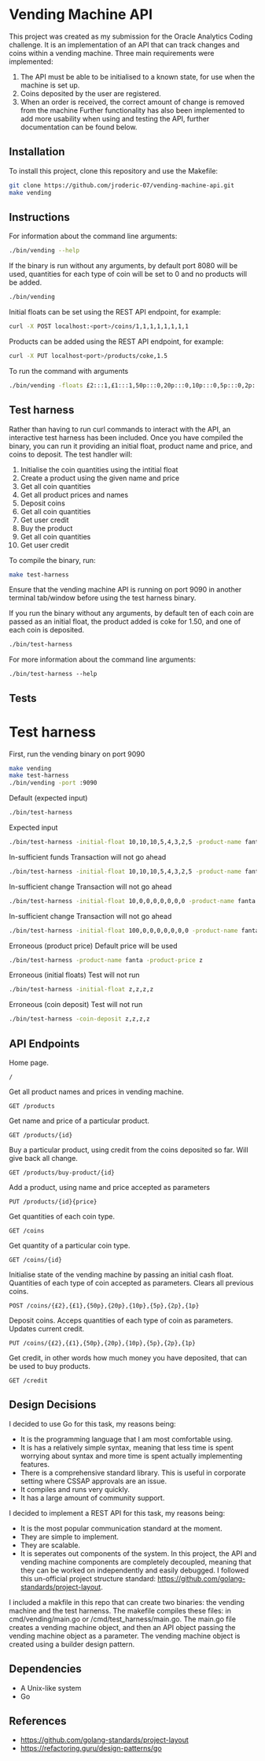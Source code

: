 # Vending Machine API
This project was created as my submission for the Oracle Analytics Coding challenge. It is an implementation of an API that can track changes and coins within a vending machine.
Three main requirements were implemented:
1. The API must be able to be initialised to a known state, for use when the machine is set up.
2. Coins deposited by the user are registered.
3. When an order is received, the correct amount of change is removed from the machine
Further functionality has also been implemented to add more usability when using and testing the API, further documentation can be found below.

## Installation
To install this project, clone this repository and use the Makefile:
```bash
git clone https://github.com/jroderic-07/vending-machine-api.git
make vending
```

## Instructions
For information about the command line arguments:
```bash
./bin/vending --help
```

If the binary is run without any arguments, by default port 8080 will be used, quantities for each type of coin will be set to 0 and no products will be added.
```bash
./bin/vending
```

Initial floats can be set using the REST API endpoint, for example:
```bash
curl -X POST localhost:<port>/coins/1,1,1,1,1,1,1,1
```

Products can be added using the REST API endpoint, for example:
```bash
curl -X PUT localhost<port>/products/coke,1.5
```

To run the command with arguments
```bash
./bin/vending -floats £2:::1,£1:::1,50p:::0,20p:::0,10p:::0,5p:::0,2p:::0,1p:::0 -products coke:::1.5 -port :9090
```

## Test harness
Rather than having to run curl commands to interact with the API, an interactive test harness has been included.
Once you have compiled the binary, you can run it providing an initial float, product name and price, and coins to deposit.
The test handler will:
1. Initialise the coin quantities using the intitial float
2. Create a product using the given name and price
3. Get all coin quantities
4. Get all product prices and names
5. Deposit coins
6. Get all coin quantities
7. Get user credit
8. Buy the product
9. Get all coin quantities
10. Get user credit

To compile the binary, run:
```bash
make test-harness
```

Ensure that the vending machine API is running on port 9090 in another terminal tab/window before using the test harness binary.

If you run the binary without any arguments, by default ten of each coin are passed as an initial float, the product added is coke for 1.50, and one of each coin is deposited.
```bash
./bin/test-harness
```

For more information about the command line arguments:
```
./bin/test-harness --help
```

## Tests
# Test harness
First, run the vending binary on port 9090
```bash
make vending
make test-harness
./bin/vending -port :9090
```

Default (expected input)
```bash
./bin/test-harness
```

Expected input
```bash
./bin/test-harness -initial-float 10,10,10,5,4,3,2,5 -product-name fanta -product-price 3 -coin-deposit 1,0,3,2,0,0,0,0
```

In-sufficient funds
Transaction will not go ahead
```bash
./bin/test-harness -initial-float 10,10,10,5,4,3,2,5 -product-name fanta -product-price 3 -coin-deposit 1,0,1,0,0,0,0,0
```

In-sufficient change
Transaction will not go ahead
```bash
./bin/test-harness -initial-float 10,0,0,0,0,0,0,0 -product-name fanta -product-price 3.5 -coin-deposit 2,0,0,0,0,0,0,0
```

In-sufficient change
Transaction will not go ahead
```bash
./bin/test-harness -initial-float 100,0,0,0,0,0,0,0 -product-name fanta -product-price 3.5 -coin-deposit 2,1,0,1,1,1,1,1
```

Erroneous (product price)
Default price will be used
```bash
./bin/test-harness -product-name fanta -product-price z
```

Erroneous (initial floats)
Test will not run
```bash
./bin/test-harness -initial-float z,z,z,z
```

Erroneous (coin deposit)
Test will not run
```bash
./bin/test-harness -coin-deposit z,z,z,z
```

## API Endpoints
Home page.
```
/
```

Get all product names and prices in vending machine.
```
GET /products
```

Get name and price of a particular product.
```
GET /products/{id}
```

Buy a particular product, using credit from the coins deposited so far. Will give back all change.
```
GET /products/buy-product/{id}
```

Add a product, using name and price accepted as parameters
```
PUT /products/{id}{price}
```

Get quantities of each coin type.
```
GET /coins
```

Get quantity of a particular coin type.
```
GET /coins/{id}
```

Initialise state of the vending machine by passing an initial cash float. Quantities of each type of coin accepted as parameters. Clears all previous coins.
```
POST /coins/{£2},{£1},{50p},{20p},{10p},{5p},{2p},{1p}
```

Deposit coins. Acceps quantities of each type of coin as parameters. Updates current credit.
```
PUT /coins/{£2},{£1},{50p},{20p},{10p},{5p},{2p},{1p}
```

Get credit, in other words how much money you have deposited, that can be used to buy products.
```
GET /credit
```

## Design Decisions
I decided to use Go for this task, my reasons being:
- It is the programming language that I am most comfortable using.
- It is has a relatively simple syntax, meaning that less time is spent worrying about syntax and more time is spent actually implementing features.
- There is a comprehensive standard library. This is useful in corporate setting where CSSAP approvals are an issue.
- It compiles and runs very quickly.
- It has a large amount of community support.

I decided to implement a REST API for this task, my reasons being:
- It is the most popular communication standard at the moment.
- They are simple to implement.
- They are scalable.
- It is seperates out components of the system. In this project, the API and vending machine components are completely decoupled, meaning that they can be worked on independently and easily debugged. 
I followed this un-official project structure standard: https://github.com/golang-standards/project-layout.

I included a makfile in this repo that can create two binaries: the vending machine and the test harnenss.
The makefile compiles these files: in cmd/vending/main.go or /cmd/test_harness/main.go.
The main.go file creates a vending machine object, and then an API object passing the vending machine object as a parameter.
The vending machine object is created using a builder design pattern.

## Dependencies
- A Unix-like system
- Go

## References
- https://github.com/golang-standards/project-layout
- https://refactoring.guru/design-patterns/go 
